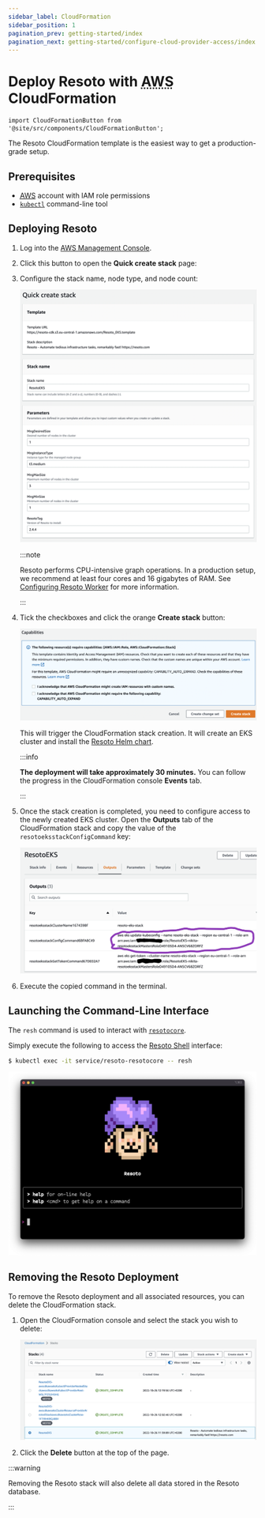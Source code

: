 ```yaml
---
sidebar_label: CloudFormation
sidebar_position: 1
pagination_prev: getting-started/index
pagination_next: getting-started/configure-cloud-provider-access/index
---
```


# Deploy Resoto with <abbr title="Amazon Web Services">AWS</abbr> CloudFormation

```mdx-code-block
import CloudFormationButton from '@site/src/components/CloudFormationButton';
```

The Resoto CloudFormation template is the easiest way to get a production-grade setup.

## Prerequisites

- [<abbr title="Amazon Web Services">AWS</abbr>](https://aws.amazon.com) account with IAM role permissions
- [`kubectl`](https://kubernetes.io/docs/reference/kubectl) command-line tool

## Deploying Resoto

1. Log into the [AWS Management Console](https://console.aws.amazon.com).

2. Click this button to open the **Quick create stack** page:

   <CloudFormationButton />

3. Configure the stack name, node type, and node count:

   ![Quick create stack form](./img/quick-create-form.png)

   :::note

   Resoto performs CPU-intensive graph operations. In a production setup, we recommend at least four cores and 16 gigabytes of RAM. See [Configuring Resoto Worker](../../../reference/configuration/worker.md#multi-core-machines) for more information.

   :::

4. Tick the checkboxes and click the orange **Create stack** button:

   ![Create stack button](./img/create-stack-button.png)

   This will trigger the CloudFormation stack creation. It will create an EKS cluster and install the [Resoto Helm chart](https://github.com/someengineering/helm-charts).

   :::info

   **The deployment will take approximately 30 minutes.** You can follow the progress in the CloudFormation console **Events** tab.

   :::

5. Once the stack creation is completed, you need to configure access to the newly created EKS cluster. Open the **Outputs** tab of the CloudFormation stack and copy the value of the `resotoeksstackConfigCommand` key:

   ![kubectl output command](./img/eks-cfn-output.png)

6. Execute the copied command in the terminal.

## Launching the Command-Line Interface

The `resh` command is used to interact with [`resotocore`](../../../concepts/components/core.md).

Simply execute the following to access the [Resoto Shell](../../../concepts/components/shell.md) interface:

```bash
$ kubectl exec -it service/resoto-resotocore -- resh
```

![Resoto Shell](../img/resoto-shell.png)

## Removing the Resoto Deployment

To remove the Resoto deployment and all associated resources, you can delete the CloudFormation stack.

1. Open the CloudFormation console and select the stack you wish to delete:

   ![Delete Resoto stack](./img/delete-resoto-stack.png)

2. Click the **Delete** button at the top of the page.

:::warning

Removing the Resoto stack will also delete all data stored in the Resoto database.

:::
